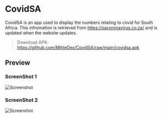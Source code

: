 # CovidSA
CovidSA is an app used to display the numbers relating to covid for South Africa. This infromation is retrieved from https://sacoronavirus.co.za/ and is updated when the website updates.
>Download APK: https://github.com/MihleDex/CovidSA/raw/main/covidsa.apk

## Preview
### ScreenShot 1
![Screenshot](2.png)
### ScreenShot 2
![Screenshot](2.png)
